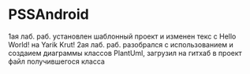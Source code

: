 # PSSAndroid
1ая лаб. раб. установлен шаблонный проект и изменен текс с Hello World! на Yarik Krut! 
2ая лаб. раб. разобрался с использованием и создаием диаграммы классов PlantUml, загрузил на гитхаб в проект файл получившегося класса
